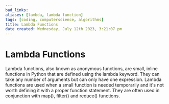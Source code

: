 ```yaml
---
bad_links: 
aliases: [lambda, lambda function]
tags: [coding, computerscience, algorithms]
title: Lambda Functions
date created: Wednesday, July 12th 2023, 3:21:07 pm
---
```

# Lambda Functions

Lambda functions, also known as anonymous functions, are small, inline functions in Python that are defined using the lambda keyword. They can take any number of arguments but can only have one expression. Lambda functions are used when a small function is needed temporarily and it's not worth defining it with a proper function statement. They are often used in conjunction with map(), filter() and reduce() functions.
